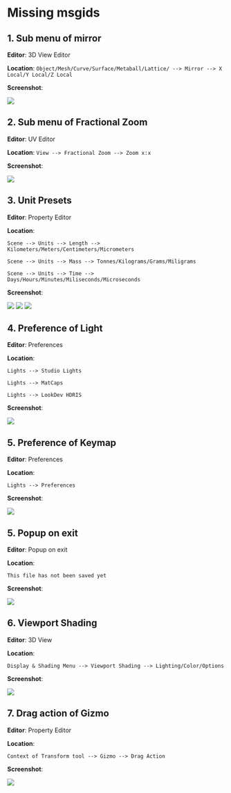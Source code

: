 # Missing msgids

## 1. Sub menu of mirror

**Editor**: 3D View Editor

**Location**: `Object/Mesh/Curve/Surface/Metaball/Lattice/ --> Mirror --> X Local/Y Local/Z Local`

**Screenshot**:

![](./img/mirror_submenu.png)

## 2. Sub menu of Fractional Zoom

**Editor**: UV Editor

**Location**: `View --> Fractional Zoom --> Zoom x:x`

**Screenshot**:

![](./img/fractional_zoom_submenu.png)


## 3. Unit Presets

**Editor**: Property Editor

**Location**: 

`Scene --> Units --> Length --> Kilometers/Meters/Centimeters/Micrometers`

`Scene --> Units --> Mass --> Tonnes/Kilograms/Grams/Miligrams`

`Scene --> Units --> Time --> Days/Hours/Minutes/Miliseconds/Microseconds`

**Screenshot**:

![](./img/unit_length_presets.png)
![](./img/unit_mass_presets.png)
![](./img/unit_time_presets.png)

## 4. Preference of Light

**Editor**: Preferences

**Location**: 

`Lights --> Studio Lights`

`Lights --> MatCaps`

`Lights --> LookDev HDRIS`

**Screenshot**:

![](./img/preference_lights.png)

## 5. Preference of Keymap

**Editor**: Preferences

**Location**: 

`Lights --> Preferences`

**Screenshot**:

![](./img/preference_keymap.png)

## 5. Popup on exit

**Editor**: Popup on exit

**Location**: 

`This file has not been saved yet`

**Screenshot**:

![](./img/quit_warning.png)

## 6. Viewport Shading

**Editor**: 3D View

**Location**: 

`Display & Shading Menu --> Viewport Shading --> Lighting/Color/Options`

**Screenshot**:

![](./img/viewport_shading.png)

## 7. Drag action of Gizmo

**Editor**: Property Editor

**Location**: 

`Context of Transform tool --> Gizmo --> Drag Action`

**Screenshot**:

![](./img/drag_action.png)
